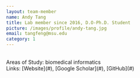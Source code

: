 ```yaml
---
layout: team-member
name: Andy Tang
title: Lab member since 2016, D.O-Ph.D. Student
picture: /images/profile/andy-tang.jpg
email: tangfeng@msu.edu
category: 1
---
```


<br/>
Areas of Study: biomedical informatics
<br/>
Links: [Website](#), [Google Scholar](#), [GitHub](#)